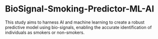 # BioSignal-Smoking-Predictor-ML-AI
This study aims to harness AI and machine learning to create a robust predictive model using bio-signals, enabling the accurate identification of individuals as smokers or non-smokers. 
